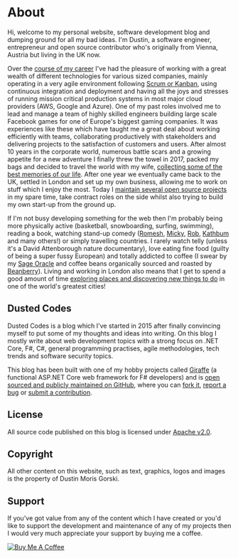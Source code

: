 # About

Hi, welcome to my personal website, software development blog and dumping ground for all my bad ideas. I'm Dustin, a software engineer, entrepreneur and open source contributor who's originally from Vienna, Austria but living in the UK now.

Over the [course of my career](https://www.linkedin.com/in/dustinmoris/) I've had the pleasure of working with a great wealth of different technologies for various sized companies, mainly operating in a very agile environment following [Scrum or Kanban](https://dusted.codes/when-to-use-scrum-waterfall-vs-scrum-vs-kanban-vs-scrumban), using continuous integration and deployment and having all the joys and stresses of running mission critical production systems in most major cloud providers (AWS, Google and Azure). One of my past roles involved me to lead and manage a team of highly skilled engineers building large scale Facebook games for one of Europe's biggest gaming companies. It was experiences like these which have taught me a great deal about working efficiently with teams, collaborating productively with stakeholders and delivering projects to the satisfaction of customers and users. After almost 10 years in the corporate world, numerous battle scars and a growing appetite for a new adventure I finally threw the towel in 2017, packed my bags and decided to travel the world with my wife, [collecting some of the best memories of our life](https://www.instagram.com/dustedtravels/). After one year we eventually came back to the UK, settled in London and set up my own business, allowing me to work on stuff which I enjoy the most. Today I [maintain several open source projects](https://github.com/dustinmoris) in my spare time, take contract roles on the side whilst also trying to build my own start-up from the ground up.

If I'm not busy developing something for the web then I'm probably being more physically active (basketball, snowboarding, surfing, swimming), reading a book, watching stand-up comedy ([Romesh](https://www.romeshranganathan.co.uk/), [Micky](https://www.mickyflanagan.com/), [Rob](https://www.robbeckettcomedy.com/), [Kathbum](https://kathbum.podbean.com/) and many others!) or simply travelling countries. I rarely watch telly (unless it's a David Attenborough nature documentary), love eating fine food (guilty of being a super fussy European) and totally addicted to coffee (I swear by my [Sage Oracle](https://www.sageappliances.com/uk/en/products/espresso/bes980.html) and coffee beans organically sourced and roasted by [Beanberry](https://www.beanberrycoffee.com/)). Living and working in London also means that I get to spend a good amount of time [exploring places and discovering new things to do](https://top10.london) in one of the world's greatest cities!

## Dusted Codes

Dusted Codes is a blog which I've started in 2015 after finally convincing myself to put some of my thoughts and ideas into writing. On this blog I mostly write about web development topics with a strong focus on .NET Core, F#, C#, general programming practises, agile methodologies, tech trends and software security topics.

This blog has been built with one of my hobby projects called [Giraffe](https://github.com/giraffe-fsharp/Giraffe) (a functional ASP.NET Core web framework for F# developers) and is [open sourced and publicly maintained on GitHub](https://github.com/dustinmoris/DustedCodes), where you can [fork it](https://github.com/dustinmoris/DustedCodes/fork), [report a bug](https://github.com/dustinmoris/DustedCodes/issues/new) or [submit a contribution](https://github.com/dustinmoris/DustedCodes/pulls).

## License

All source code published on this blog is licensed under [Apache v2.0](https://raw.githubusercontent.com/dustinmoris/DustedCodes/master/LICENSE).

## Copyright

All other content on this website, such as text, graphics, logos and images is the property of Dustin Moris Gorski.

## Support

If you've got value from any of the content which I have created or you'd like to support the development and maintenance of any of my projects then I would very much appreciate your support by buying me a coffee.

<a href="https://www.buymeacoffee.com/dustinmoris" target="_blank"><img src="https://www.buymeacoffee.com/assets/img/custom_images/yellow_img.png" alt="Buy Me A Coffee" style="height: auto !important;width: auto !important;" ></a>